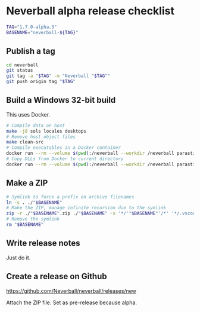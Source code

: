 # Neverball alpha release checklist

```sh
TAG="1.7.0-alpha.3"
BASENAME="neverball-${TAG}"
```

## Publish a tag

```sh
cd neverball
git status
git tag -a "$TAG" -m "Neverball "$TAG""
git push origin tag "$TAG"
```

## Build a Windows 32-bit build

This uses Docker.

```sh
# Compile data on host
make -j8 sols locales desktops
# Remove host object files
make clean-src
# Compile executables in a Docker container
docker run --rm --volume $(pwd):/neverball --workdir /neverball parasti/neverball-mingw mingw32-make -j8 -o sols -o locales -o desktops PLATFORM=mingw
# Copy DLLs from Docker to current directory
docker run --rm --volume $(pwd):/neverball --workdir /neverball parasti/neverball-mingw mingw-list-deps --copy neverball.exe neverputt.exe mapc.exe
```

## Make a ZIP

```sh
# Symlink to force a prefix on archive filenames
ln -s . ./"$BASENAME"
# Make the ZIP, manage infinite recursion due to the symlink
zip -r ./"$BASENAME".zip ./"$BASENAME" -x '*/'"$BASENAME"'/*' '*/.vscode/*' '*/.git/*' '*.o' '*.d' '.DS_Store'
# Remove the symlink
rm "$BASENAME"
```

## Write release notes

Just do it.

## Create a release on Github

https://github.com/Neverball/neverball/releases/new

Attach the ZIP file. Set as pre-release because alpha.